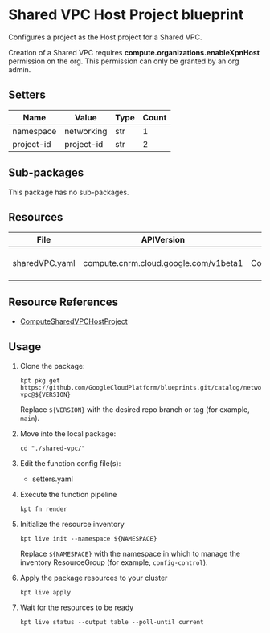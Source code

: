 <!-- BEGINNING OF PRE-COMMIT-BLUEPRINT DOCS HOOK:TITLE -->
# Shared VPC Host Project blueprint


<!-- END OF PRE-COMMIT-BLUEPRINT DOCS HOOK:TITLE -->
<!-- BEGINNING OF PRE-COMMIT-BLUEPRINT DOCS HOOK:BODY -->
Configures a project as the Host project for a Shared VPC.

Creation of a Shared VPC requires **compute.organizations.enableXpnHost**
permission on the org. This permission can only be granted by an org admin.

## Setters

|    Name    |   Value    | Type | Count |
|------------|------------|------|-------|
| namespace  | networking | str  |     1 |
| project-id | project-id | str  |     2 |

## Sub-packages

This package has no sub-packages.

## Resources

|      File      |              APIVersion               |            Kind             |         Name         | Namespace  |
|----------------|---------------------------------------|-----------------------------|----------------------|------------|
| sharedVPC.yaml | compute.cnrm.cloud.google.com/v1beta1 | ComputeSharedVPCHostProject | project-id-sharedvpc | networking |

## Resource References

- [ComputeSharedVPCHostProject](https://cloud.google.com/config-connector/docs/reference/resource-docs/compute/computesharedvpchostproject)

## Usage

1.  Clone the package:
    ```shell
    kpt pkg get https://github.com/GoogleCloudPlatform/blueprints.git/catalog/networking/shared-vpc@${VERSION}
    ```
    Replace `${VERSION}` with the desired repo branch or tag
    (for example, `main`).

1.  Move into the local package:
    ```shell
    cd "./shared-vpc/"
    ```

1.  Edit the function config file(s):
    - setters.yaml

1.  Execute the function pipeline
    ```shell
    kpt fn render
    ```

1.  Initialize the resource inventory
    ```shell
    kpt live init --namespace ${NAMESPACE}
    ```
    Replace `${NAMESPACE}` with the namespace in which to manage
    the inventory ResourceGroup (for example, `config-control`).

1.  Apply the package resources to your cluster
    ```shell
    kpt live apply
    ```

1.  Wait for the resources to be ready
    ```shell
    kpt live status --output table --poll-until current
    ```

<!-- END OF PRE-COMMIT-BLUEPRINT DOCS HOOK:BODY -->
